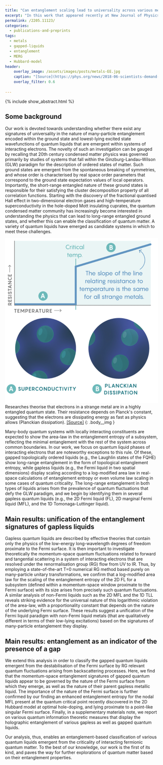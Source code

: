 ```yaml
---
title: "Can entanglement scaling lead to universality across various metals or insulators?"
excerpt: "In this work that appeared recently at New Journal of Physics, Patra et al classify various emergent phases of matter in terms of entanglement measures."
permalink: /2205.11123/
categories:
  - publications-and-preprints
tags:
  - metals
  - gapped-liquids
  - entanglement
  - MERG
  - Hubbard-model
header:
    overlay_image: /assets/images/posts/metals-EE.jpg
    caption: "[Source](https://phys.org/news/2018-06-scientists-demand-entanglement-link.html)"
    overlay_filter: 0.6

---
```


{% include show_abstract.html %}

## Some background

Our work is devoted towards understanding whether there exist any signatures of universality in the nature of many-particle entanglement encoded within the ground state and lowest-lying excited state wavefunctions of quantum liquids that are emergent within systems of interacting electrons. The novelty of such an investigation can be gauged by recalling that 20th century condensed matter physics was governed primarily by studies of systems that fall within the Ginzburg-Landau-Wilson (GLW) paradigm for the description of ordered states of matter. Such ground states are emergent from the spontaneous breaking of symmetries, and whose order is characterised by real space order parameters that correspond to the ground state expectation values of local operators. Importantly, the short-range entangled nature of these ground states is responsible for their satisfying the cluster decomposition property of all correlation functions. Starting with the discovery of the fractional quantised Hall effect in two-dimensional electron gases and high-temperature superconductivity in the hole-doped Mott insulating cuprates, the quantum condensed matter community has increasingly become interested in understanding the physics that can lead to long-range entangled ground states, and whether this can enable the classification of quantum matter. A variety of quantum liquids have emerged as candidate systems in which to meet these challenges. 

![](/assets/images/metals_EE/strangemetal.gif)
Researches theorise that electrons in a strange metal are in a highly entangled quantum state. Their resistance depends on Planck's constant, suggesting that the electrons are dissipating energy as fast as physics allows (Planckian dissipation). [[Source]](https://www.quantamagazine.org/universal-quantum-phenomenon-found-in-superconductors-20181119/)
{: .body__img }

Many-body quantum systems with locally interacting constituents are expected to show the area-law in the entanglement entropy of a subsystem, reflecting the minimal entanglement with the rest of the system across common boundaries. In our work, we focus on quantum liquid phases of interacting electrons that are noteworthy exceptions to this rule. Of these, gapped topologically ordered liquids (e.g., the Laughlin states of the FQHE) show long-range entanglement in the form of topological entanglement entropy, while gapless liquids (e.g., the Fermi liquid in two spatial dimensions) display scaling according to a log-modified area law in real-space calculations of entanglement entropy or even volume law scaling in some cases of quantum criticality. The long-range entanglement in both types of liquids arises from the prevalence of quantum fluctuations that defy the GLW paradigm, and we begin by identifying them in several gapless quantum liquids (e.g., the 2D Fermi liquid (FL), 2D marginal Fermi liquid (MFL), and the 1D Tomonaga-Luttinger liquid). 

## Main results: unification of the entanglement signatures of gapless liquids

Gapless quantum liquids are described by effective theories that contain only the physics of the low-energy long-wavelength degrees of freedom proximate to the Fermi surface. It is then important to investigate theoretically the momentum-space quantum fluctuations related to forward and tangential scattering in a system of interacting electrons that are resolved under the renormalisation group (RG) flow from UV to IR. Thus, by employing a state-of-the-art T=0 numerical RG method based purely on many-particle unitary transformations, we confirm that a log-modified area law for the scaling of the entanglement entropy of the 2D FL for a subsystem (defined within a momentum-space window proximate to the Fermi surface) with its size arises from precisely such quantum fluctuations. A similar analysis of non-Fermi liquids such as the 2D MFL and the 1D TLL reveals striking evidence for the universal nature of this logarithmic violation of the area-law, with a proportionality constant that depends on the nature of the underlying Fermi surface. These results suggest a unification of the Fermi liquid paradigm with non-Fermi liquid metals (that are qualitatively different in terms of their low-lying excitations) based on the signatures of many-particle entanglement they display. 

## Main results: entanglement as an indicator of the presence of a gap

We extend this analysis in order to classify the gapped quantum liquids emergent from the destabilisation of the Fermi surface by RG relevant quantum fluctuations arising from backscattering processes. Here, we find that the momentum-space entanglement signatures of gapped quantum liquids appear to be governed by the nature of the Fermi surface from which they emerge, as well as the nature of their parent gapless metallic liquid. The importance of the nature of the Fermi surface is further confirmed by our finding an enhanced entanglement entropy for the nodal MFL present at the quantum critical point recently discovered in the 2D Hubbard model at optimal hole-doping, and lying proximate to a point-like singular Fermi surface. Finally, in a supplementary materials note, we report on various quantum information theoretic measures that display the holographic entanglement of various gapless as well as gapped quantum liquids. 

Our analysis, thus, enables an entanglement-based classification of various quantum liquids emergent from the criticality of interacting fermionic quantum matter. To the best of our knowledge, our work is the first of its kind, and paves the way for further explorations of quantum matter based on their entanglement properties.
